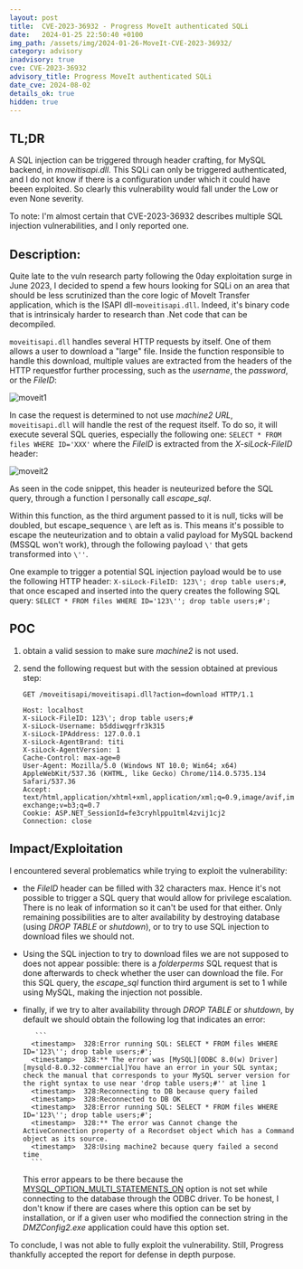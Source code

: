 ```yaml
---
layout: post
title:  CVE-2023-36932 - Progress MoveIt authenticated SQLi
date:   2024-01-25 22:50:40 +0100
img_path: /assets/img/2024-01-26-MoveIt-CVE-2023-36932/
category: advisory
inadvisory: true
cve: CVE-2023-36932
advisory_title: Progress MoveIt authenticated SQLi
date_cve: 2024-08-02
details_ok: true
hidden: true
---
```


## TL;DR

A SQL injection can be triggered through header crafting, for MySQL backend, in *moveitisapi.dll*. This SQLi can only be triggered authenticated, and I do not know if there is a configuration under which it could have beeen exploited. So clearly this vulnerability would fall under the Low or even None severity. 

To note: I'm almost certain that CVE-2023-36932 describes multiple SQL injection vulnerabilities, and I only reported one.

## Description:

Quite late to the vuln research party following the 0day exploitation surge in June 2023, I decided to spend a few hours looking for SQLi on an area that should be less scrutinized than the core logic of MoveIt Transfer application, which is the ISAPI dll-`moveitisapi.dll`. Indeed, it's binary code that is intrinsicaly harder to research than .Net code that can be decompiled.

`moveitisapi.dll` handles several HTTP requests by itself. One of them allows a user to download a "large" file. Inside the function responsible to handle this download, multiple values are extracted from the headers of the HTTP requestfor further processing, such as the *username*, the *password*, or the *FileID*:

![moveit1](moveit1.png) 

In case the request is determined to not use *machine2 URL*, `moveitisapi.dll` will handle the rest of the request itself. To do so, it will execute several SQL queries, especially the following one: `SELECT * FROM files WHERE ID='XXX'` where the *FileID* is extracted from the *X-siLock-FileID* header:

![moveit2](moveit2.png) 

As seen in the code snippet, this header is neuteurized before the SQL query, through a function I personally call *escape_sql*.

Within this function, as the third argument passed to it is null, ticks will be doubled, but escape_sequence `\` are left as is. This means it's possible to escape the neuteurization and to obtain a valid payload for MySQL backend (MSSQL won't work), through the following payload `\'` that gets transformed into `\''`.

One example to trigger a potential SQL injection payload would be to use the following HTTP header: `X-siLock-FileID: 123\'; drop table users;#`, that once escaped and inserted into the query creates the following SQL query: `SELECT * FROM files WHERE ID='123\''; drop table users;#'; `

## POC

  1. obtain a valid session to make sure *machine2* is not used.

  2. send the following request but with the session obtained at previous step:

     ```
     GET /moveitisapi/moveitisapi.dll?action=download HTTP/1.1
 
     Host: localhost
     X-siLock-FileID: 123\'; drop table users;#
     X-siLock-Username: b5ddiwqgrfr3k315
     X-siLock-IPAddress: 127.0.0.1
     X-siLock-AgentBrand: titi
     X-siLock-AgentVersion: 1
     Cache-Control: max-age=0
     User-Agent: Mozilla/5.0 (Windows NT 10.0; Win64; x64) AppleWebKit/537.36 (KHTML, like Gecko) Chrome/114.0.5735.134 Safari/537.36
     Accept: text/html,application/xhtml+xml,application/xml;q=0.9,image/avif,image/webp,image/apng,*/*;q=0.8,application/signed-exchange;v=b3;q=0.7
     Cookie: ASP.NET_SessionId=fe3cryhlppu1tml4zvij1cj2
     Connection: close
     ```

## Impact/Exploitation

I encountered several problematics while trying to exploit the vulnerability:

- the *FileID* header can be filled with 32 characters max. Hence it's not possible to trigger a SQL query that would allow for privilege escalation. There is no leak of information so it can't be used for that either. Only remaining possibilities are to alter availability by destroying database (using *DROP TABLE* or *shutdown*), or to try to use SQL injection to download files we should not.

- Using the SQL injection to try to download files we are not supposed to does not appear possible: there is a *folderperms* SQL request that is done afterwards to check whether the user can download the file. For this SQL query, the *escape_sql* function third argument is set to 1 while using MySQL, making the injection not possible.

- finally, if we try to alter availability through *DROP TABLE* or *shutdown*, by default we should obtain the following log that indicates an error:

         ```
        <timestamp>  328:Error running SQL: SELECT * FROM files WHERE ID='123\''; drop table users;#';
        <timestamp>  328:** The error was [MySQL][ODBC 8.0(w) Driver][mysqld-8.0.32-commercial]You have an error in your SQL syntax; check the manual that corresponds to your MySQL server version for the right syntax to use near 'drop table users;#'' at line 1
        <timestamp>  328:Reconnecting to DB because query failed
        <timestamp>  328:Reconnected to DB OK
        <timestamp>  328:Error running SQL: SELECT * FROM files WHERE ID='123\''; drop table users;#';
        <timestamp>  328:** The error was Cannot change the ActiveConnection property of a Recordset object which has a Command object as its source.
        <timestamp>  328:Using machine2 because query failed a second time
        ```

    This error appears to be there because the [MYSQL_OPTION_MULTI_STATEMENTS_ON](https://dev.mysql.com/doc/c-api/5.7/en/c-api-multiple-queries.html) option is not set while connecting to the database through the ODBC driver. To be honest, I don't know if there are cases where this option can be set by installation, or if a given user who modified the connection string in the *DMZConfig2.exe* application could have this option set. 

To conclude, I was not able to fully exploit the vulnerability. Still, Progress thankfully accepted the report for defense in depth purpose.